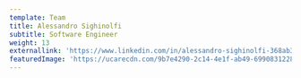 ```yaml
---
template: Team
title: Alessandro Sighinolfi
subtitle: Software Engineer
weight: 13
externallink: 'https://www.linkedin.com/in/alessandro-sighinolfi-368ab397/'
featuredImage: 'https://ucarecdn.com/9b7e4290-2c14-4e1f-ab49-69908312289a/'
---
```


